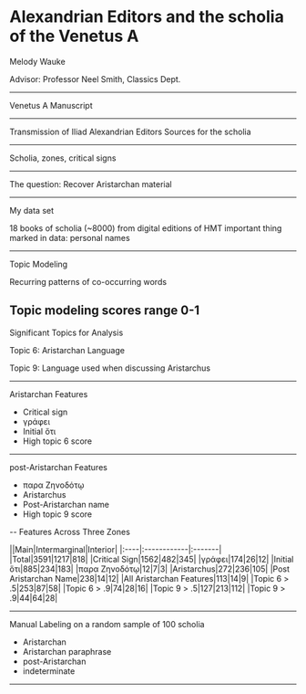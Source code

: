 # Alexandrian Editors and the scholia of the Venetus A

Melody Wauke

Advisor: Professor Neel Smith, Classics Dept.

---

Venetus A Manuscript

---

Transmission of Iliad
Alexandrian Editors
Sources for the scholia

---

Scholia, zones, critical signs

---

The question: Recover Aristarchan material

---

My data set

18 books of scholia (~8000) from digital editions of HMT
important thing marked in data: personal names

---

Topic Modeling

Recurring patterns of co-occurring words

Topic modeling scores range 0-1
---
Significant Topics for Analysis

Topic 6: Aristarchan Language 

Topic 9: Language used when discussing Aristarchus

---

Aristarchan Features

- Critical sign
- γράφει 
- Initial ὅτι 
- High topic 6 score
---

post-Aristarchan Features

- παρα Ζηνοδότῳ 
- Aristarchus
- Post-Aristarchan name
- High topic 9 score

--
Features Across Three Zones

||Main|Intermarginal|Interior|
|:----|:------------|:-------|
|Total|3591|1217|818|
|Critical Sign|1562|482|345|
|γράφει|174|26|12|
|Initial ὅτι|885|234|183|
|παρα Ζηνοδότῳ|12|7|3|
|Aristarchus|272|236|105|
|Post Aristarchan Name|238|14|12|
|All Aristarchan Features|113|14|9|
|Topic 6 > .5|253|87|58|
|Topic 6 > .9|74|28|16|
|Topic 9 > .5|127|213|112|
|Topic 9 > .9|44|64|28|

---
Manual Labeling on a random sample of 100 scholia

- Aristarchan
- Aristarchan paraphrase
- post-Aristarchan
- indeterminate

---
